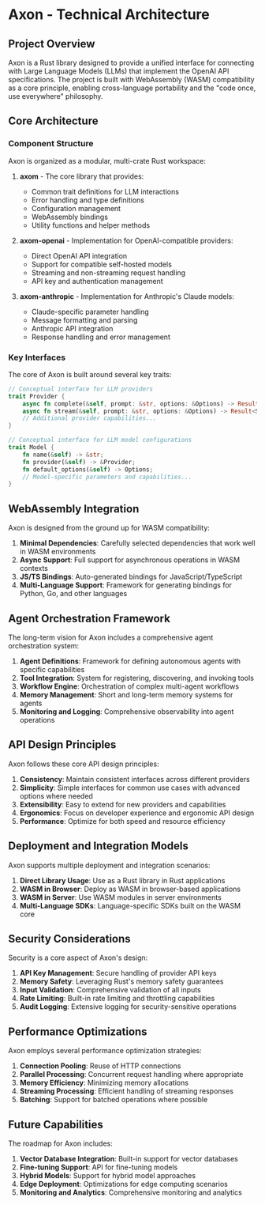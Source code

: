 # Axon - Technical Architecture

## Project Overview

Axon is a Rust library designed to provide a unified interface for connecting with Large Language Models (LLMs) that implement the OpenAI API specifications. The project is built with WebAssembly (WASM) compatibility as a core principle, enabling cross-language portability and the "code once, use everywhere" philosophy.

## Core Architecture

### Component Structure

Axon is organized as a modular, multi-crate Rust workspace:

1. **axom** - The core library that provides:
   - Common trait definitions for LLM interactions
   - Error handling and type definitions
   - Configuration management
   - WebAssembly bindings
   - Utility functions and helper methods
   
2. **axom-openai** - Implementation for OpenAI-compatible providers:
   - Direct OpenAI API integration
   - Support for compatible self-hosted models
   - Streaming and non-streaming request handling
   - API key and authentication management
   
3. **axom-anthropic** - Implementation for Anthropic's Claude models:
   - Claude-specific parameter handling
   - Message formatting and parsing
   - Anthropic API integration
   - Response handling and error management

### Key Interfaces

The core of Axon is built around several key traits:

```rust
// Conceptual interface for LLM providers
trait Provider {
    async fn complete(&self, prompt: &str, options: &Options) -> Result<Completion, Error>;
    async fn stream(&self, prompt: &str, options: &Options) -> Result<Stream<CompletionChunk>, Error>;
    // Additional provider capabilities...
}

// Conceptual interface for LLM model configurations
trait Model {
    fn name(&self) -> &str;
    fn provider(&self) -> &Provider;
    fn default_options(&self) -> Options;
    // Model-specific parameters and capabilities...
}
```

## WebAssembly Integration

Axon is designed from the ground up for WASM compatibility:

1. **Minimal Dependencies**: Carefully selected dependencies that work well in WASM environments
2. **Async Support**: Full support for asynchronous operations in WASM contexts
3. **JS/TS Bindings**: Auto-generated bindings for JavaScript/TypeScript
4. **Multi-Language Support**: Framework for generating bindings for Python, Go, and other languages

## Agent Orchestration Framework

The long-term vision for Axon includes a comprehensive agent orchestration system:

1. **Agent Definitions**: Framework for defining autonomous agents with specific capabilities
2. **Tool Integration**: System for registering, discovering, and invoking tools
3. **Workflow Engine**: Orchestration of complex multi-agent workflows
4. **Memory Management**: Short and long-term memory systems for agents
5. **Monitoring and Logging**: Comprehensive observability into agent operations

## API Design Principles

Axon follows these core API design principles:

1. **Consistency**: Maintain consistent interfaces across different providers
2. **Simplicity**: Simple interfaces for common use cases with advanced options where needed
3. **Extensibility**: Easy to extend for new providers and capabilities
4. **Ergonomics**: Focus on developer experience and ergonomic API design
5. **Performance**: Optimize for both speed and resource efficiency

## Deployment and Integration Models

Axon supports multiple deployment and integration scenarios:

1. **Direct Library Usage**: Use as a Rust library in Rust applications
2. **WASM in Browser**: Deploy as WASM in browser-based applications
3. **WASM in Server**: Use WASM modules in server environments
4. **Multi-Language SDKs**: Language-specific SDKs built on the WASM core

## Security Considerations

Security is a core aspect of Axon's design:

1. **API Key Management**: Secure handling of provider API keys
2. **Memory Safety**: Leveraging Rust's memory safety guarantees
3. **Input Validation**: Comprehensive validation of all inputs
4. **Rate Limiting**: Built-in rate limiting and throttling capabilities
5. **Audit Logging**: Extensive logging for security-sensitive operations

## Performance Optimizations

Axon employs several performance optimization strategies:

1. **Connection Pooling**: Reuse of HTTP connections
2. **Parallel Processing**: Concurrent request handling where appropriate
3. **Memory Efficiency**: Minimizing memory allocations
4. **Streaming Processing**: Efficient handling of streaming responses
5. **Batching**: Support for batched operations where possible

## Future Capabilities

The roadmap for Axon includes:

1. **Vector Database Integration**: Built-in support for vector databases
2. **Fine-tuning Support**: API for fine-tuning models
3. **Hybrid Models**: Support for hybrid model approaches
4. **Edge Deployment**: Optimizations for edge computing scenarios
5. **Monitoring and Analytics**: Comprehensive monitoring and analytics 